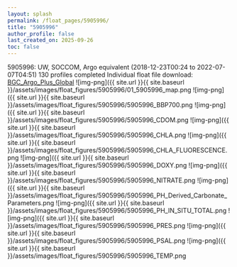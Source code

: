 ```yaml
---
layout: splash
permalink: /float_pages/5905996/
title: "5905996"
author_profile: false
last_created_on: 2025-09-26
toc: false
---
```

 
5905996: UW, SOCCOM, Argo equivalent (2018-12-23T00:24 to 2022-07-07T04:51)
130 profiles completed
Individual float file download: [BGC_Argo_Plus_Global](https://ftp.soest.hawaii.edu/bgc_argo_plus/Individual_Floats/outliers_removed/5905996_Sprof_processed.nc)
![img-png]({{ site.url }}{{ site.baseurl }}/assets/images/float_figures/5905996/01_5905996_map.png
![img-png]({{ site.url }}{{ site.baseurl }}/assets/images/float_figures/5905996/5905996_BBP700.png
![img-png]({{ site.url }}{{ site.baseurl }}/assets/images/float_figures/5905996/5905996_CDOM.png
![img-png]({{ site.url }}{{ site.baseurl }}/assets/images/float_figures/5905996/5905996_CHLA.png
![img-png]({{ site.url }}{{ site.baseurl }}/assets/images/float_figures/5905996/5905996_CHLA_FLUORESCENCE.png
![img-png]({{ site.url }}{{ site.baseurl }}/assets/images/float_figures/5905996/5905996_DOXY.png
![img-png]({{ site.url }}{{ site.baseurl }}/assets/images/float_figures/5905996/5905996_NITRATE.png
![img-png]({{ site.url }}{{ site.baseurl }}/assets/images/float_figures/5905996/5905996_PH_Derived_Carbonate_Parameters.png
![img-png]({{ site.url }}{{ site.baseurl }}/assets/images/float_figures/5905996/5905996_PH_IN_SITU_TOTAL.png
![img-png]({{ site.url }}{{ site.baseurl }}/assets/images/float_figures/5905996/5905996_PRES.png
![img-png]({{ site.url }}{{ site.baseurl }}/assets/images/float_figures/5905996/5905996_PSAL.png
![img-png]({{ site.url }}{{ site.baseurl }}/assets/images/float_figures/5905996/5905996_TEMP.png
